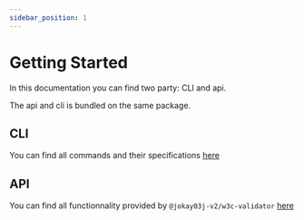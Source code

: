 ```yaml
---
sidebar_position: 1
---
```


# Getting Started

In this documentation you can find two party: CLI and api.

The api and cli is bundled on the same package.

## CLI

You can find all commands and their specifications [here](./cli/how-to-use.mdx)

## API

You can find all functionnality provided by `@jokay03j-v2/w3c-validator` [here](./api/check-url.md)


